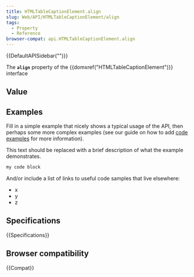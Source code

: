 ```yaml
---
title: HTMLTableCaptionElement.align
slug: Web/API/HTMLTableCaptionElement/align
tags:
  - Property
  - Reference
browser-compat: api.HTMLTableCaptionElement.align
---
```

{{DefaultAPISidebar("")}}

The **`align`** property of the {{domxref("HTMLTableCaptionElement")}} interface 

## Value



## Examples

Fill in a simple example that nicely shows a typical usage of the API, then perhaps some more complex examples (see our guide on how to add [code examples](/en-US/docs/MDN/Contribute/Structures/Code_examples) for more information).

This text should be replaced with a brief description of what the example demonstrates.

```js
my code block
```

And/or include a list of links to useful code samples that live elsewhere:

*   x
*   y
*   z

## Specifications

{{Specifications}}

## Browser compatibility

{{Compat}}



